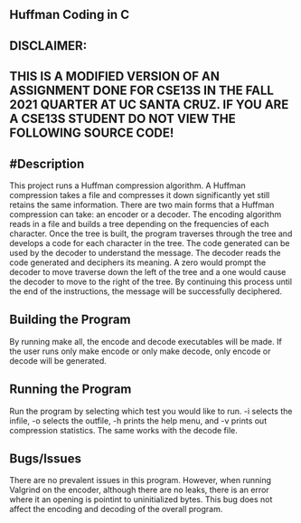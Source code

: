 Huffman Coding in C
----------

DISCLAIMER:
----------
THIS IS A MODIFIED VERSION OF AN ASSIGNMENT DONE FOR CSE13S IN THE FALL 2021 QUARTER AT UC SANTA CRUZ. IF YOU ARE A CSE13S STUDENT DO NOT VIEW THE FOLLOWING SOURCE CODE!
---------
#Description
---------
This project runs a Huffman compression algorithm. A Huffman compression takes a file and compresses it down significantly yet still retains the same information. There are two main forms that a Huffman compression can take: an encoder or a decoder. The encoding algorithm reads in a file and builds a tree depending on the frequencies of each character. Once the tree is built, the program traverses through the tree and develops a code for each character in the tree. The code generated can be used by the decoder to understand the message. The decoder reads the code generated and deciphers its meaning. A zero would prompt the decoder to move traverse down the left of the tree and a one would cause the decoder to move to the right of the tree. By continuing this process until the end of the instructions, the message will be successfully deciphered.

Building the Program
-------------------
By running make all, the encode and decode executables will be made. If the user runs only make encode or only make decode, only encode or decode will be generated.

Running the Program
------------------
Run the program by selecting which test you would like to run. -i selects the infile, -o selects the outfile, -h prints the help menu, and -v prints out compression statistics. The same works with the decode file. 

Bugs/Issues
------------------
There are no prevalent issues in this program. However, when running Valgrind on the encoder, although there are no leaks, there is an error where it an opening is pointint to uninitialized bytes. This bug does not affect the encoding and decoding of the overall program.
